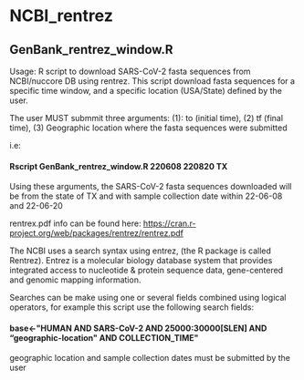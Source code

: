 # NCBI_rentrez


##  GenBank_rentrez_window.R
Usage: R script to download SARS-CoV-2 fasta sequences from NCBI/nuccore DB using rentrez. This script download fasta sequences for a specific time window, and a specific location (USA/State) defined by the user. 

The user MUST submmit three arguments: (1): to (initial time), (2) tf (final time), (3) Geographic location where the fasta sequences were submitted

i.e: 
#### Rscript GenBank_rentrez_window.R  220608  220820  TX
Using these arguments, the SARS-CoV-2 fasta sequences downloaded will be from the state of TX and with sample collection date within 22-06-08 and 22-06-20

rentrex.pdf info can be found here: https://cran.r-project.org/web/packages/rentrez/rentrez.pdf

The NCBI uses a search syntax using entrez, (the R package is called Rentrez). Entrez is a molecular biology database system that provides integrated access to nucleotide & protein sequence data, gene-centered and genomic mapping information.

Searches can be make using one or several fields combined using logical operators, for example this script use the following search fields:
#### base<-"HUMAN AND SARS-CoV-2 AND 25000:30000[SLEN] AND “geographic-location" AND COLLECTION_TIME"
geographic location and sample collection dates must be submitted by the user



